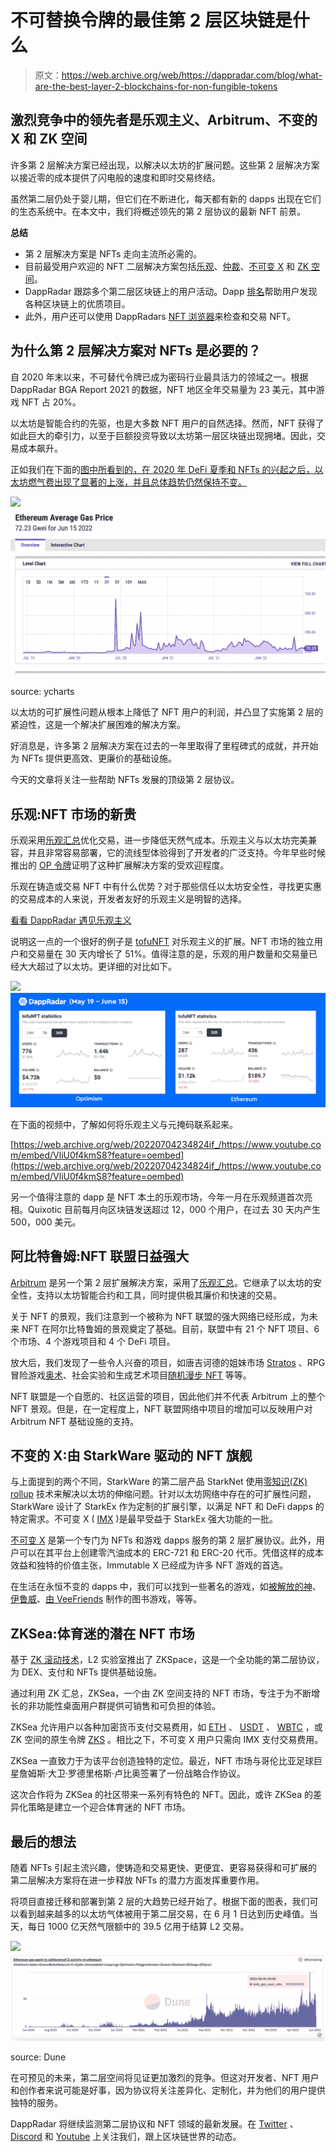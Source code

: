 # 不可替换令牌的最佳第 2 层区块链是什么

> 原文：<https://web.archive.org/web/https://dappradar.com/blog/what-are-the-best-layer-2-blockchains-for-non-fungible-tokens>

## 激烈竞争中的领先者是乐观主义、Arbitrum、不变的 X 和 ZK 空间

许多第 2 层解决方案已经出现，以解决以太坊的扩展问题。这些第 2 层解决方案以接近零的成本提供了闪电般的速度和即时交易终结。

虽然第二层仍处于婴儿期，但它们在不断进化，每天都有新的 dapps 出现在它们的生态系统中。在本文中，我们将概述领先的第 2 层协议的最新 NFT 前景。

**总结**

*   第 2 层解决方案是 NFTs 走向主流所必需的。
*   目前最受用户欢迎的 NFT 二层解决方案包括[乐观](https://web.archive.org/web/20220704234824/https://dappradar.com/rankings/protocol/optimism)、[仲裁](https://web.archive.org/web/20220704234824/https://dappradar.com/ethereum/other/arbitrum)、[不可变 X](https://web.archive.org/web/20220704234824/https://dappradar.com/rankings/protocol/immutablex) 和 [ZK 空间](https://web.archive.org/web/20220704234824/https://zks.org/)。
*   DappRadar 跟踪多个第二层区块链上的用户活动。Dapp [排名](https://web.archive.org/web/20220704234824/https://dappradar.com/rankings)帮助用户发现各种区块链上的优质项目。
*   此外，用户还可以使用 DappRadars [NFT 浏览器](https://web.archive.org/web/20220704234824/https://dappradar.com/hub/nft-explorer)来检查和交易 NFT。

## 为什么第 2 层解决方案对 NFTs 是必要的？

自 2020 年末以来，不可替代令牌已成为密码行业最具活力的领域之一。根据 DappRadar BGA Report 2021 的数据，NFT 地区全年交易量为 23 美元，其中游戏 NFT 占 20%。

以太坊是智能合约的先驱，也是大多数 NFT 用户的自然选择。然而，NFT 获得了如此巨大的牵引力，以至于巨额投资导致以太坊第一层区块链出现拥堵。因此，交易成本飙升。

正如我们在下面的[图中所看到的，在 2020 年 DeFi 夏季和 NFTs 的兴起之后，以太坊燃气费出现了显著的上涨，并且总体趋势仍然保持不变。](https://web.archive.org/web/20220704234824/https://ycharts.com/indicators/ethereum_average_gas_price)

![](img/a8a077a834864fac1b4b03ee8f686dd5.png)![Ethereum gas price](img/7fb49feb45ac37adf17b0eead95f0aff.png)

source: ycharts

以太坊的可扩展性问题从根本上降低了 NFT 用户的利润，并凸显了实施第 2 层的紧迫性，这是一个解决扩展困难的解决方案。

好消息是，许多第 2 层解决方案在过去的一年里取得了里程碑式的成就，并开始为 NFTs 提供更高效、更廉价的基础设施。

今天的文章将关注一些帮助 NFTs 发展的顶级第 2 层协议。

## 乐观:NFT 市场的新贵

乐观采用[乐观汇总](https://web.archive.org/web/20220704234824/https://dappradar.com/blog/ethereum-rollups-a-simple-explanation)优化交易，进一步降低天然气成本。乐观主义与以太坊完美兼容，并且非常容易部署，它的流线型体验得到了开发者的广泛支持。今年早些时候推出的 [OP 令牌](https://web.archive.org/web/20220704234824/https://dappradar.com/hub/token/eth/OP/ETH?from=0x4200000000000000000000000000000000000042)证明了这种扩展解决方案的受欢迎程度。

乐观在铸造或交易 NFT 中有什么优势？对于那些信任以太坊安全性，寻找更实惠的交易成本的人来说，开发者友好的乐观主义是明智的选择。

[看看 DappRadar 遇见乐观主义](https://web.archive.org/web/20220704234824/https://www.youtube.com/watch?v=YT_4uioKLsg)

说明这一点的一个很好的例子是 [tofuNFT](https://web.archive.org/web/20220704234824/https://dappradar.com/optimism/marketplaces/tofunft) 对乐观主义的扩展。NFT 市场的独立用户和交易量在 30 天内增长了 51%。值得注意的是，乐观的用户数量和交易量已经大大超过了以太坊。更详细的对比如下。

![](img/e386e4b8407130de11a8be1ef596031a.png)![dappradar data tracking](img/d174566b4d3f79eaf7354a7cd6b09969.png)

在下面的视频中，了解如何将乐观主义与元掩码联系起来。

[https://web.archive.org/web/20220704234824if_/https://www.youtube.com/embed/VliU0f4kmS8?feature=oembed](https://web.archive.org/web/20220704234824if_/https://www.youtube.com/embed/VliU0f4kmS8?feature=oembed)

另一个值得注意的 dapp 是 NFT 本土的乐观市场，今年一月在乐观频道首次亮相。Quixotic 目前每月向区块链发送超过 12，000 个用户，在过去 30 天内产生 500，000 美元。

## 阿比特鲁姆:NFT 联盟日益强大

[Arbitrum](https://web.archive.org/web/20220704234824/https://dappradar.com/ethereum/other/arbitrum) 是另一个第 2 层扩展解决方案，采用了[乐观汇总](https://web.archive.org/web/20220704234824/https://dappradar.com/blog/ethereum-rollups-a-simple-explanation)。它继承了以太坊的安全性，支持以太坊智能合约和工具，同时提供极其廉价和快速的交易。

关于 NFT 的景观，我们注意到一个被称为 NFT 联盟的强大网络已经形成，为未来 NFT 在阿尔比特鲁姆的景观奠定了基础。目前，联盟中有 21 个 NFT 项目、6 个市场、4 个游戏项目和 4 个 DeFi 项目。

放大后，我们发现了一些令人兴奋的项目，如唐吉诃德的姐妹市场 [Stratos](https://web.archive.org/web/20220704234824/https://stratosnft.io/) 、RPG 冒险游戏[奥术](https://web.archive.org/web/20220704234824/https://www.arcanemagic.net/)、社会实验和生成艺术项目[随机漫步 NFT](https://web.archive.org/web/20220704234824/https://www.randomwalknft.com/) 等等。

NFT 联盟是一个自愿的、社区运营的项目，因此他们并不代表 Arbitrum 上的整个 NFT 景观。但是，在一定程度上，NFT 联盟网络中项目的增加可以反映用户对 Arbitrum NFT 基础设施的支持。

## 不变的 X:由 StarkWare 驱动的 NFT 旗舰

与上面提到的两个不同，StarkWare 的第二层产品 StarkNet 使用[零知识(ZK) rollup](https://web.archive.org/web/20220704234824/https://dappradar.com/blog/ethereum-rollups-a-simple-explanation) 技术来解决以太坊的伸缩问题。针对以太坊网络中存在的可扩展性问题，StarkWare 设计了 StarkEx 作为定制的扩展引擎，以满足 NFT 和 DeFi dapps 的特定需求。不可变 X ( [IMX](https://web.archive.org/web/20220704234824/https://dappradar.com/rankings/protocol/immutablex) )是最早受益于 StarkEx 强大功能的一批。

[不可变 X](https://web.archive.org/web/20220704234824/https://dappradar.com/rankings/protocol/immutablex) 是第一个专门为 NFTs 和游戏 dapps 服务的第 2 层扩展协议。此外，用户可以在其平台上创建零汽油成本的 ERC-721 和 ERC-20 代币。凭借这样的成本效益和独特的价值主张，Immutable X 已经成为许多 NFT 游戏的首选。

在生活在永恒不变的 dapps 中，我们可以找到一些著名的游戏，如[被解放的神](https://web.archive.org/web/20220704234824/https://dappradar.com/immutablex/games/gods-unchained)、[伊鲁威](https://web.archive.org/web/20220704234824/https://dappradar.com/immutablex/games/illuvium)、[由 VeeFriends](https://web.archive.org/web/20220704234824/https://dappradar.com/immutablex/collectibles/book-games-by-veefriends) 制作的图书游戏，等等。

## ZKSea:体育迷的潜在 NFT 市场

基于 [ZK 滚动技术](https://web.archive.org/web/20220704234824/https://dappradar.com/blog/ethereum-rollups-a-simple-explanation)，L2 实验室推出了 ZKSpace，这是一个全功能的第二层协议，为 DEX、支付和 NFTs 提供基础设施。

通过利用 ZK 汇总，ZKSea，一个由 ZK 空间支持的 NFT 市场，专注于为不断增长的非功能性桌面用户群提供可销售和可负担的体验。

ZKSea 允许用户以各种加密货币支付交易费用，如 [ETH](https://web.archive.org/web/20220704234824/https://dappradar.com/hub/token/eth/ETH) 、 [USDT](https://web.archive.org/web/20220704234824/https://dappradar.com/hub/token/eth/USDT?from=0xdac17f958d2ee523a2206206994597c13d831ec7) 、 [WBTC](https://web.archive.org/web/20220704234824/https://dappradar.com/hub/token/eth/WBTC?from=0x2260fac5e5542a773aa44fbcfedf7c193bc2c599) ，或 ZK 空间的原生令牌 [ZKS](https://web.archive.org/web/20220704234824/https://dappradar.com/hub/token/eth/ZKS/ETH?from=0xe4815ae53b124e7263f08dcdbbb757d41ed658c6) 。相比之下，不可变 X 用户只需向 IMX 支付交易费用。

ZKSea 一直致力于为该平台创造独特的定位。最近，NFT 市场与哥伦比亚足球巨星詹姆斯·大卫·罗德里格斯·卢比奥签署了一份战略合作协议。

这次合作将为 ZKSea 的社区带来一系列有特色的 NFT。因此，或许 ZKSea 的差异化策略是建立一个迎合体育迷的 NFT 市场。

## 最后的想法

随着 NFTs 引起主流兴趣，使铸造和交易更快、更便宜、更容易获得和可扩展的第二层解决方案将在进一步释放 NFTs 的潜力方面发挥重要作用。

将项目直接迁移和部署到第 2 层的大趋势已经开始了。根据下面的图表，我们可以看到越来越多的以太坊气体被用于第二层交易，在 6 月 1 日达到历史峰值。当天，每日 1000 亿天然气限额中的 39.5 亿用于结算 L2 交易。

![](img/61a0166bf18cc934f0b4ed6bda46fea8.png)![layer 2 gas fee](img/9f16f65621707d75a1b4a716970904a7.png)

source: Dune

在可预见的未来，第二层空间将见证更加激烈的竞争。但这对开发者、NFT 用户和创作者来说可能是好事，因为协议将关注差异化、定制化，并为他们的用户提供独特的服务。

DappRadar 将继续监测第二层协议和 NFT 领域的最新发展。在 [Twitter](https://web.archive.org/web/20220704234824/https://twitter.com/dappradar) 、 [Discord](https://web.archive.org/web/20220704234824/https://discord.gg/4ybbssrHkm) 和 [Youtube](https://web.archive.org/web/20220704234824/https://www.youtube.com/c/DappRadar) 上关注我们，跟上区块链世界的动态。